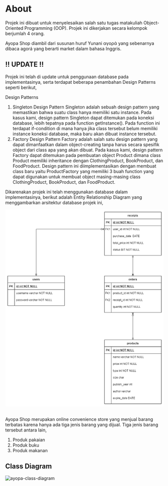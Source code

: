 # About
Projek ini dibuat untuk menyelesaikan salah satu tugas matakuliah Object-Oriented Programming (OOP).
Projek ini dikerjakan secara kelompok berjumlah 4 orang.

Ayopa Shop diambil dari susunan huruf Yunani αγορά yang sebenarnya dibaca agorá yang berarti market dalam bahasa Inggris.

## :bangbang: UPDATE :bangbang:

Projek ini telah di update untuk penggunaan database pada implementasinya, serta terdapat beberapa penambahan Design Patterns seperti berikut,

Design Patterns
1. Singleton Design Pattern
Singleton adalah sebuah design pattern yang memastikan bahwa suatu class hanya memiliki satu instance.  Pada kasus kami, design pattern Singleton dapat ditemukan pada koneksi database, lebih tepatnya pada function getInstance(). Pada function ini terdapat if-condition di mana hanya jika class tersebut belum memiliki instance koneksi database, maka baru akan dibuat instance tersebut.
2. Factory Design Pattern
Factory adalah salah satu design pattern yang dapat dimanfaatkan dalam object-creating tanpa harus secara spesifik object dari class apa yang akan dibuat. Pada kasus kami, design pattern Factory dapat ditemukan pada pembuatan object Product dimana class Product memiliki inheritance dengan ClothingProduct, BookProduct, dan FoodProduct. Design pattern ini diimplementasikan dengan membuat class baru yaitu ProductFactory yang memiliki 3 buah function yang dapat digunakan untuk membuat object masing-masing class ClothingProduct, BookProduct, dan FoodProduct.

Dikarenakan projek ini telah menggunakan database dalam implementasinya, berikut adalah Entity Relationship Diagram yang menggambarkan arsitektur database projek ini,

![ayopa-erd](.github/ayopa-erd.png)

## 

Ayopa Shop merupakan online convenience store yang menjual barang terbatas karena hanya ada tiga jenis barang yang dijual.
Tiga jenis barang tersebut antara lain,
1. Produk pakaian
2. Produk buku
3. Produk makanan

## Class Diagram
![ayopa-class-diagram](.github/ayopa-class-diagram.png)
